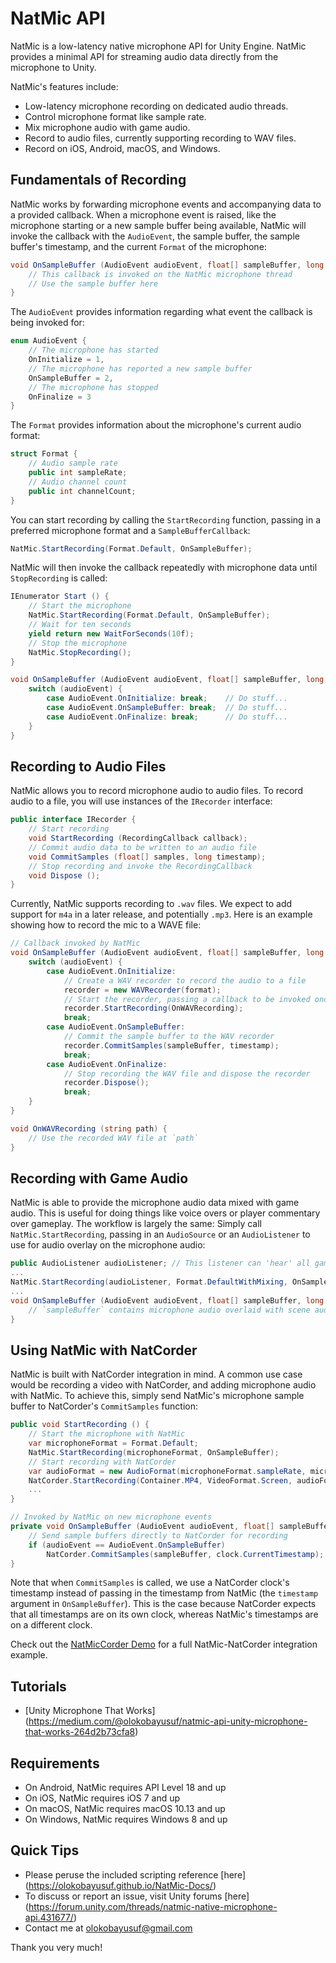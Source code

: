 # NatMic API
NatMic is a low-latency native microphone API for Unity Engine. 
NatMic provides a minimal API for streaming audio data directly 
from the microphone to Unity. 

NatMic's features include:
+ Low-latency microphone recording on dedicated audio threads.
+ Control microphone format like sample rate.
+ Mix microphone audio with game audio.
+ Record to audio files, currently supporting recording to WAV files.
+ Record on iOS, Android, macOS, and Windows.

## Fundamentals of Recording
NatMic works by forwarding microphone events and accompanying data to a provided callback. 
When a microphone event is raised, like the microphone starting or a new sample buffer being available, 
NatMic will invoke the callback with the `AudioEvent`, 
the sample buffer, the sample buffer's timestamp, and the current `Format` of the microphone:
```csharp
void OnSampleBuffer (AudioEvent audioEvent, float[] sampleBuffer, long timestamp, Format format) {
    // This callback is invoked on the NatMic microphone thread
    // Use the sample buffer here
}
```

The `AudioEvent` provides information regarding what event the callback is being invoked for:
```csharp
enum AudioEvent {
    // The microphone has started
    OnInitialize = 1,
    // The microphone has reported a new sample buffer
    OnSampleBuffer = 2,
    // The microphone has stopped
    OnFinalize = 3
}
```

The `Format` provides information about the microphone's current audio format:
```csharp
struct Format {
    // Audio sample rate
    public int sampleRate;
    // Audio channel count
    public int channelCount;
}
```

You can start recording by calling the `StartRecording` function, 
passing in a preferred microphone format and a `SampleBufferCallback`:
```csharp
NatMic.StartRecording(Format.Default, OnSampleBuffer);
```

NatMic will then invoke the callback repeatedly with microphone data until `StopRecording` is called:
```csharp
IEnumerator Start () {
    // Start the microphone
    NatMic.StartRecording(Format.Default, OnSampleBuffer);
    // Wait for ten seconds
    yield return new WaitForSeconds(10f);
    // Stop the microphone
    NatMic.StopRecording();
}

void OnSampleBuffer (AudioEvent audioEvent, float[] sampleBuffer, long timestamp, Format format) {
    switch (audioEvent) {
        case AudioEvent.OnInitialize: break;    // Do stuff...
        case AudioEvent.OnSampleBuffer: break;  // Do stuff...
        case AudioEvent.OnFinalize: break;      // Do stuff...
    }
}
```

## Recording to Audio Files
NatMic allows you to record microphone audio to audio files. 
To record audio to a file, you will use instances of the `IRecorder` interface:
```csharp
public interface IRecorder {
    // Start recording
    void StartRecording (RecordingCallback callback);
    // Commit audio data to be written to an audio file
    void CommitSamples (float[] samples, long timestamp);
    // Stop recording and invoke the RecordingCallback
    void Dispose ();
}
```

Currently, NatMic supports recording to `.wav` files. 
We expect to add support for `m4a` in a later release, and potentially `.mp3`. 
Here is an example showing how to record the mic to a WAVE file:
```csharp
// Callback invoked by NatMic
void OnSampleBuffer (AudioEvent audioEvent, float[] sampleBuffer, long timestamp, Format format) {
    switch (audioEvent) {
        case AudioEvent.OnInitialize:
            // Create a WAV recorder to record the audio to a file
            recorder = new WAVRecorder(format);
            // Start the recorder, passing a callback to be invoked once recording is complete
            recorder.StartRecording(OnWAVRecording);
            break;
        case AudioEvent.OnSampleBuffer:
            // Commit the sample buffer to the WAV recorder
            recorder.CommitSamples(sampleBuffer, timestamp);
            break;
        case AudioEvent.OnFinalize:
            // Stop recording the WAV file and dispose the recorder
            recorder.Dispose();
            break;
    }
}

void OnWAVRecording (string path) {
    // Use the recorded WAV file at `path`
}
```

## Recording with Game Audio
NatMic is able to provide the microphone audio data mixed with game audio. 
This is useful for doing things like voice overs or player commentary over gameplay. 
The workflow is largely the same: Simply call `NatMic.StartRecording`, 
passing in an `AudioSource` or an `AudioListener` to use for audio overlay on the microphone audio:
```csharp
public AudioListener audioListener; // This listener can 'hear' all game audio
...
NatMic.StartRecording(audioListener, Format.DefaultWithMixing, OnSampleBuffer);
...
void OnSampleBuffer (AudioEvent audioEvent, float[] sampleBuffer, long timestamp, Format format) {
    // `sampleBuffer` contains microphone audio overlaid with scene audio from the AudioListener
}
```

## Using NatMic with NatCorder
NatMic is built with NatCorder integration in mind. 
A common use case would be recording a video with NatCorder, and adding microphone audio with NatMic. 
To achieve this, simply send NatMic's microphone sample buffer to NatCorder's `CommitSamples` function:
```csharp
public void StartRecording () {
    // Start the microphone with NatMic
    var microphoneFormat = Format.Default;
    NatMic.StartRecording(microphoneFormat, OnSampleBuffer);
    // Start recording with NatCorder
    var audioFormat = new AudioFormat(microphoneFormat.sampleRate, microphoneFormat.channelCount);
    NatCorder.StartRecording(Container.MP4, VideoFormat.Screen, audioFormat, OnRecording);
    ...
}

// Invoked by NatMic on new microphone events
private void OnSampleBuffer (AudioEvent audioEvent, float[] sampleBuffer, long timestamp, Format format) {
    // Send sample buffers directly to NatCorder for recording
    if (audioEvent == AudioEvent.OnSampleBuffer)
        NatCorder.CommitSamples(sampleBuffer, clock.CurrentTimestamp);
}
```

Note that when `CommitSamples` is called, we use a NatCorder clock's 
timestamp instead of passing in the timestamp from NatMic (the `timestamp` argument in `OnSampleBuffer`). 
This is the case because NatCorder expects that all timestamps are on its own clock, 
whereas NatMic's timestamps are on a different clock.

Check out the [NatMicCorder Demo](https://github.com/olokobayusuf/NatMicCorder-Demo) 
for a full NatMic-NatCorder integration example.

## Tutorials
- [Unity Microphone That Works]
(https://medium.com/@olokobayusuf/natmic-api-unity-microphone-that-works-264d2b73cfa8)

## Requirements
- On Android, NatMic requires API Level 18 and up
- On iOS, NatMic requires iOS 7 and up
- On macOS, NatMic requires macOS 10.13 and up
- On Windows, NatMic requires Windows 8 and up

## Quick Tips
- Please peruse the included scripting reference [here]
	(https://olokobayusuf.github.io/NatMic-Docs/)
- To discuss or report an issue, visit Unity forums [here]
	(https://forum.unity.com/threads/natmic-native-microphone-api.431677/)
- Contact me at [olokobayusuf@gmail.com](mailto:olokobayusuf@gmail.com)

Thank you very much!